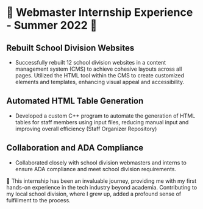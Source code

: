 # 🌟 Webmaster Internship Experience - Summer 2022 🌟

## Rebuilt School Division Websites

- Successfully rebuilt 12 school division websites in a content management system (CMS) to achieve cohesive layouts across all pages.
Utilized the HTML tool within the CMS to create customized elements and templates, enhancing visual appeal and accessibility.

## Automated HTML Table Generation

- Developed a custom C++ program to automate the generation of HTML tables for staff members using input files, reducing manual input and improving overall efficiency (Staff Organizer Repository) 


## Collaboration and ADA Compliance

- Collaborated closely with school division webmasters and interns to ensure ADA compliance and meet school division requirements.

  
🚀 This internship has been an invaluable journey, providing me with my first hands-on experience in the tech industry beyond academia. Contributing to my local school division, where I grew up, added a profound sense of fulfillment to the process.
